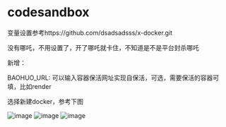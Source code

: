 # codesandbox

变量设置参考https://github.com/dsadsadsss/x-docker.git

没有哪吒，不用设置了，开了哪吒就卡住，不知道是不是平台封杀哪吒

新增：

BAOHUO_URL: 可以输入容器保活网址实现自保活，可选，需要保活的容器可填，比如render

选择新建docker，参考下图

 ![image](https://github.com/dsadsadsss/codesandbox/blob/main/sd.PNG)
 ![image](https://github.com/dsadsadsss/codesandbox/blob/main/sd2.PNG)
 ![image](https://github.com/dsadsadsss/codesandbox/blob/main/sd3.PNG)
